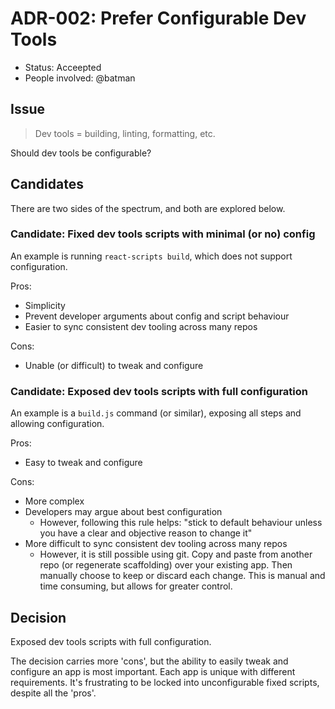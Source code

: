 # ADR-002: Prefer Configurable Dev Tools

- Status: Acceepted
- People involved: @batman

## Issue

> Dev tools = building, linting, formatting, etc.

Should dev tools be configurable?

## Candidates

There are two sides of the spectrum, and both are explored below.

### Candidate: Fixed dev tools scripts with minimal (or no) config

An example is running `react-scripts build`, which does not support configuration.

Pros:

- Simplicity
- Prevent developer arguments about config and script behaviour
- Easier to sync consistent dev tooling across many repos

Cons:

- Unable (or difficult) to tweak and configure

### Candidate: Exposed dev tools scripts with full configuration

An example is a `build.js` command (or similar), exposing all steps and allowing configuration.

Pros:

- Easy to tweak and configure

Cons:

- More complex
- Developers may argue about best configuration
  - However, following this rule helps: "stick to default behaviour unless you have a clear and objective reason to change it"
- More difficult to sync consistent dev tooling across many repos
  - However, it is still possible using git. Copy and paste from another repo (or regenerate scaffolding) over your existing app. Then manually choose to keep or discard each change. This is manual and time consuming, but allows for greater control.

## Decision

Exposed dev tools scripts with full configuration.

The decision carries more 'cons', but the ability to easily tweak and configure an app is most important. Each app is unique with different requirements. It's frustrating to be locked into unconfigurable fixed scripts, despite all the 'pros'.
